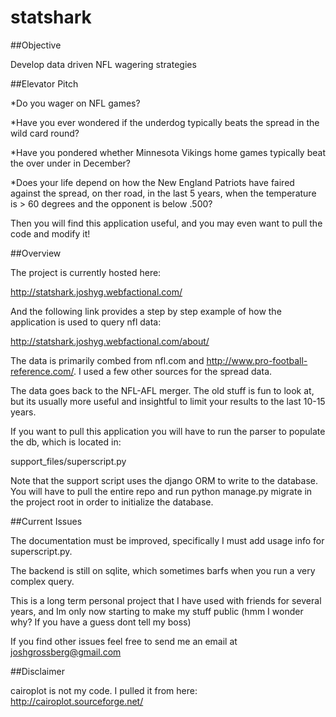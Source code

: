 # statshark
##Objective

Develop data driven NFL wagering strategies 

##Elevator Pitch

*Do you wager on NFL games?

*Have you ever wondered if the underdog typically beats the spread in the wild card round?

*Have you pondered whether Minnesota Vikings home games typically beat the over under in December?

*Does your life depend on how the New England Patriots have faired against the spread, on ther road, in the last 5 years, when the temperature is > 60 degrees and the opponent is below .500?

Then you will find this application useful, and you may even want to pull the code and modify it!

##Overview

The project is currently hosted here:

http://statshark.joshyg.webfactional.com/

And the following link provides a step by step example of how the application is used to query nfl data:

http://statshark.joshyg.webfactional.com/about/

The data is primarily combed from nfl.com and http://www.pro-football-reference.com/. I used a few other sources for the spread data.

The data goes back to the NFL-AFL merger.  The old stuff is fun to look at, but its usually more useful and insightful to limit your results to the last 10-15 years.

If you want to pull this application you will have to run the parser to populate the db, which is located in:

support_files/superscript.py

Note that the support script uses the django ORM to write to the database.  You will have to pull the entire repo and run python manage.py migrate in the project root in order to initialize the database.

##Current Issues

The documentation must be improved, specifically I must add usage info for superscript.py.

The backend is still on sqlite, which sometimes barfs when you run a very complex query.

This is a long term personal project that I have used with friends for several years, and Im only now starting to make my stuff public (hmm I wonder why? If you have a guess dont tell my boss)

If you find other issues feel free to send me an email at joshgrossberg@gmail.com

##Disclaimer

cairoplot is not my code.  I pulled it from here: http://cairoplot.sourceforge.net/
